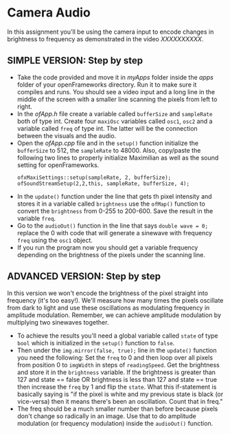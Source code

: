 # Camera Audio
In this assignment you'll be using the camera input to encode changes in brightness to frequency as demonstrated in the video _XXXXXXXXXX_.

## SIMPLE VERSION: Step by step
* Take the code provided and move it in _myApps_ folder inside the _apps_ folder of your openFrameworks directory. Run it to make sure it compiles and runs. You should see a video input and a long line in the middle of the screen with a smaller line scanning the pixels from left to right.
* In the _ofApp.h_ file create a variable called `bufferSize` and `sampleRate` both of type int. Create four `maxiOsc` variables called `osc1`, `osc2` and a variable called `freq` of type int. The latter will be the connection between the visuals and the audio.
* Open the _ofApp.cpp_ file and in the `setup()` function initialize the `bufferSize` to 512, the `sampleRate` to 48000. Also, copy/paste the following two lines to properly initialize Maximilian as well as the sound setting for openFrameworks.
  ```
  ofxMaxiSettings::setup(sampleRate, 2, bufferSize);
  ofSoundStreamSetup(2,2,this, sampleRate, bufferSize, 4);
  ```
* In the `update()` function under the line that gets th pixel intensity and stores it in a variable called `brightness` use the `ofMap()` function to convert the `brightness` from 0-255 to 200-600. Save the result in the variable `freq`.
* Go to the `audioOut()` function in the line that says `double wave = 0;` replace the 0 with code that will generate a sinewave with frequency `freq` using the `osc1` object.
* If you run the program now you should get a variable frequency depending on the brightness of the pixels under the scanning line.


## ADVANCED VERSION: Step by step
In this version we won't encode the brightness of the pixel straight into frequency (it's too easy!). We'll measure how many times the pixels oscillate from dark to light and use these oscillations as modulating frequency in amplitude modulation. Remember, we can achieve amplitude modulation by multiplying two sinewaves together.
* To achieve the results you'll need a global variable called `state` of type `bool` which is initialized in the `setup()` function to `false`.
* Then under the `img.mirror(false, true);` line in the `update()` function you need the following: Set the `freq` to 0 and then loop over all pixels from position 0 to `imgWidth` in steps of `readingSpeed`. Get the brightness and store it in the `brightness` variable. If the brightness is greater than 127 and state == false OR brightness is less than 127 and state == true then increase the `freq` by 1 and flip the `state`. What this if-statement is basically saying is "if the pixel is white and my previous state is black (or vice-versa) then it means there's been an oscillation. Count that in freq."
* The freq should be a much smaller number than before because pixels don't change so radically in an image. Use that to do amplitude modulation (or frequency modulation) inside the `audioOut()` function.
